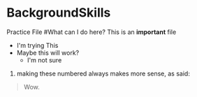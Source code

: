 # BackgroundSkills
Practice File
#What can I do here?
This is an **important** file
* I'm trying This
* Maybe this will work?
  * I'm not sure

1. making these numbered always makes more sense, as said:
> Wow.
